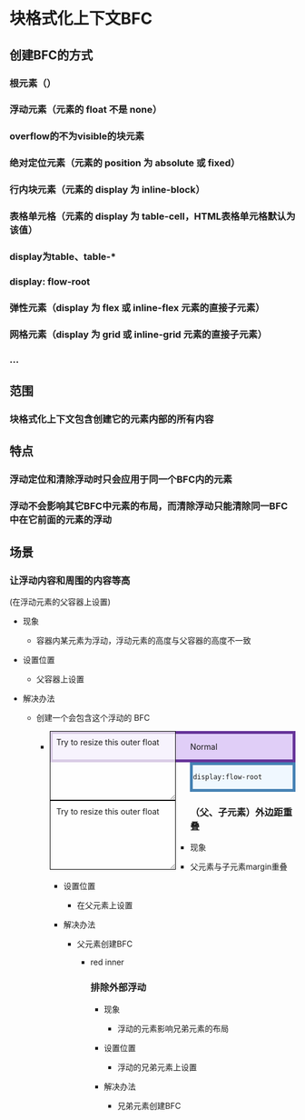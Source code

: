 # 块格式化上下文BFC

## 创建BFC的方式

### 根元素（<html>）

### 浮动元素（元素的 float 不是 none）

### overflow的不为visible的块元素

### 绝对定位元素（元素的 position 为 absolute 或 fixed）

### 行内块元素（元素的 display 为 inline-block）

### 表格单元格（元素的 display 为 table-cell，HTML表格单元格默认为该值）

### display为table、table-*

### display: flow-root

### 弹性元素（display 为 flex 或 inline-flex 元素的直接子元素）

### 网格元素（display 为 grid 或 inline-grid 元素的直接子元素）

### ...

## 范围

### 块格式化上下文包含创建它的元素内部的所有内容

## 特点

### 浮动定位和清除浮动时只会应用于同一个BFC内的元素

### 浮动不会影响其它BFC中元素的布局，而清除浮动只能清除同一BFC中在它前面的元素的浮动

## 场景

### 让浮动内容和周围的内容等高
(在浮动元素的父容器上设置)

- 现象

	- 容器内某元素为浮动，浮动元素的高度与父容器的高度不一致

- 设置位置

	- 父容器上设置

- 解决办法

	- 创建一个会包含这个浮动的 BFC

		- <style>
  section {
    height:150px;
}
.box {
    background-color: rgb(224, 206, 247);
    border: 5px solid rebeccapurple;
}
.box[style] {
    background-color: aliceblue;
    border: 5px solid steelblue;
}
.float {
    float: left;
    overflow: hidden; /* required by resize:both */
    resize: both;
    margin-right:25px;
    width: 200px;
    height: 100px;
    background-color: rgba(255, 255, 255, .75);
    border: 1px solid black;
    padding: 10px;
}
</style>
<section>
  <div class="float">Try to resize this outer float</div>
  <div class="box"><p>Normal</p></div>
</section>
<section>
  <div class="float">Try to resize this outer float</div>
  <div class="box" style="display:flow-root"><p><code>display:flow-root</code><p></div>
</section>


### （父、子元素）外边距重叠

- 现象

	- 父元素与子元素margin重叠

- 设置位置

	- 在父元素上设置

- 解决办法

	- 父元素创建BFC

		- <style>
.blue, .red-inner {
  height: 50px;
  margin: 10px 0;
}

.blue {
  background: blue;
}

.red-outer {
  overflow: hidden;
  background: red;
}
</style>
<div class="blue"></div>
<div class="red-outer">
  <div class="red-inner">red inner</div>
</div>

### 排除外部浮动

- 现象

	- 浮动的元素影响兄弟元素的布局

- 设置位置

	- 浮动的兄弟元素上设置

- 解决办法

	- 兄弟元素创建BFC

